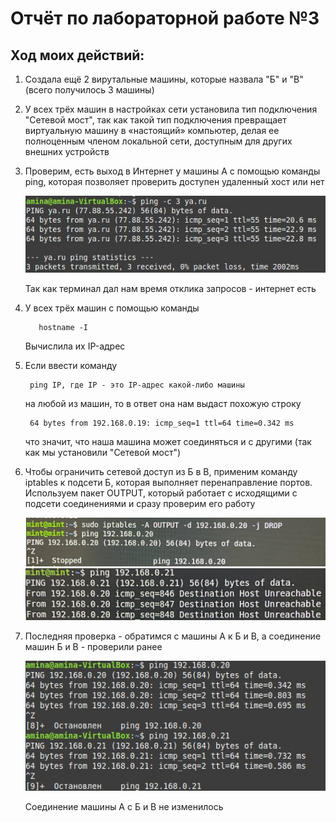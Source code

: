 # Отчёт по лабораторной работе №3
## Ход моих действий:
1. Создала ещё 2 вирутальные машины, которые назвала "Б" и "В" (всего получилось 3 машины)
2. У всех трёх машин в настройках сети установила тип подключения "Сетевой мост", так как такой тип подключения превращает виртуальную машину в «настоящий» компьютер, делая ее полноценным членом локальной сети, доступным для других внешних устройств
3. Проверим, есть выход в Интернет у машины А с помощью команды ping, которая позволяет проверить доступен удаленный хост или нет
   
   ![Image alt](https://github.com/amina339/-3-/blob/main/photo_5246957346054334328_x.jpg)

   Так как терминал дал нам время отклика запросов - интернет есть
5. У всех трёх машин с помощью команды
   ```
      hostname -I
   ```
   Вычислила их IP-адрес
6. Если ввести команду
   ```
    ping IP, где IP - это IP-адрес какой-либо машины
   ```
   на любой из машин, то в ответ она нам выдаст похожую строку 
   
   ```
    64 bytes from 192.168.0.19: icmp_seq=1 ttl=64 time=0.342 ms
   ```
   что значит, что наша машина может соединяться и с другими (так как мы установили "Сетевой мост")
7. Чтобы ограничить сетевой доступ из Б в В, применим команду iptables к подсети Б, которая выполняет перенаправление портов. Используем пакет OUTPUT, который работает с исходящими c подсети соединениями и сразу проверим его работу
   
   ![Image alt](https://github.com/amina339/-3-/blob/main/photo_5246957346054334158_y.jpg)
   ![Image alt](https://github.com/amina339/-3-/blob/main/photo_5246957346054334360_y.jpg)

10. Последняя проверка - обратимся с машины А к Б и В, а соединение машин Б и В - проверили ранее
    
    ![Image alt](https://github.com/amina339/-3-/blob/main/photo_5246957346054334144_x.jpg)

    Соединение машины А с Б и В не изменилось
